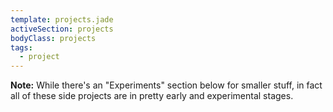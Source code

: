 ```yaml
---
template: projects.jade
activeSection: projects
bodyClass: projects
tags:
  - project
---
```


**Note:** While there's an "Experiments" section below for smaller stuff, in fact all of these 
side projects are in pretty early and experimental stages.
